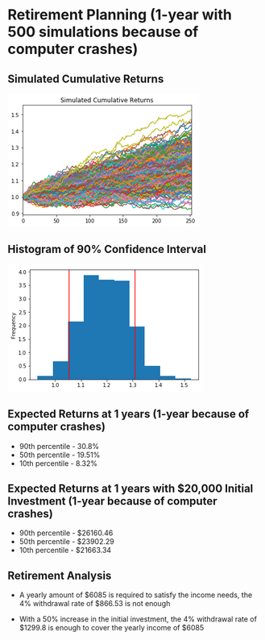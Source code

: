 # Retirement Planning (1-year with 500 simulations because of computer crashes)

## Simulated Cumulative Returns

![](cumulative_returns.png)

## Histogram of 90% Confidence Interval

![](histogram.png)

## Expected Returns at 1 years (1-year because of computer crashes)

* 90th percentile - 30.8%
* 50th percentile - 19.51%
* 10th percentile - 8.32%

## Expected Returns at 1 years with $20,000 Initial Investment (1-year because of computer crashes)

* 90th percentile - $26160.46
* 50th percentile - $23902.29
* 10th percentile - $21663.34

## Retirement Analysis

* A yearly amount of $6085 is required to satisfy the income needs, the 4% withdrawal rate of $866.53 is not enough

* With a 50% increase in the initial investment, the 4% withdrawal rate of $1299.8 is enough to cover the yearly income of $6085